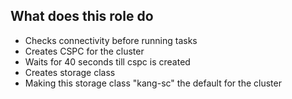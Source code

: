 ## What does this role do
* Checks connectivity before running tasks
* Creates CSPC for the cluster
* Waits for 40 seconds till cspc is created
* Creates storage class 
* Making this storage class "kang-sc" the default for the cluster
